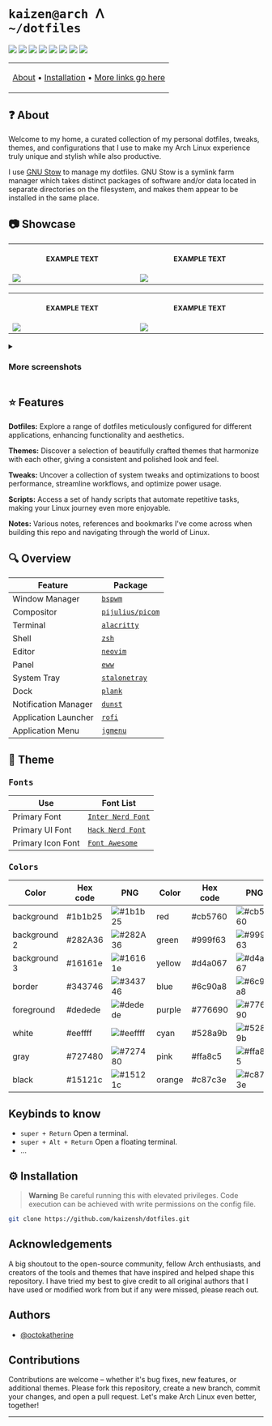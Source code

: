 # <code>kaizen@arch ᐱ ~/dotfiles</code>

![](https://img.shields.io/github/last-commit/kaizensh/dotfiles.svg) ![](https://img.shields.io/github/forks/kaizensh/dotfiles.svg) ![](https://img.shields.io/github/stars/kaizensh/dotfiles.svg) ![](https://img.shields.io/github/watchers/kaizensh/dotfiles.svg) ![](https://img.shields.io/github/issues/kaizensh/dotfiles.svg) ![](https://img.shields.io/github/issues-closed/kaizensh/dotfiles.svg) ![](https://img.shields.io/github/issues-pr/kaizensh/dotfiles.svg) ![](https://img.shields.io/github/issues-pr-closed/kaizensh/dotfiles.svg) 

<table>
  <tr>
    <td>
      <p>
        <a href="#about">About</a> •
        <a href="#installation">Installation</a> •
        <a href="#installation">More links go here</a>
      </p>
    </td>
  </tr>
</table>

## :question: About
Welcome to my home, a curated collection of my personal dotfiles, tweaks, themes, and configurations that I use to make my Arch Linux experience truly unique and stylish while also productive.

I use [GNU Stow](https://www.gnu.org/software/stow/) to manage my dotfiles. GNU Stow is a symlink farm manager which takes distinct packages of software and/or data located in separate directories on the filesystem, and makes them appear to be installed in the same place. 

## :camera: Showcase

<table>
<tr>
<th align="center">
<img width="441" height="1px">
<p> 
<small>
EXAMPLE TEXT
</small>
</p>
</th>
<th align="center">
<img width="441" height="1">
<p> 
<small>
EXAMPLE TEXT
</small>
</p>
</th>
</tr>
<tr>
<td>
<img src="https://via.placeholder.com/468x200?text=App+Screenshot+Here" />
</td>
<td>
<img src="https://via.placeholder.com/468x200?text=App+Screenshot+Here" />
</td>
</tr>
</table>
<table>
<tr>
<th align="center">
<img width="441" height="1px">
<p> 
<small>
EXAMPLE TEXT
</small>
</p>
</th>
<th align="center">
<img width="441" height="1">
<p> 
<small>
EXAMPLE TEXT
</small>
</p>
</th>
</tr>
<tr>
<td>
<img src="https://via.placeholder.com/468x200?text=App+Screenshot+Here" />
</td>
<td>
<img src="https://via.placeholder.com/468x200?text=App+Screenshot+Here" />
</td>
</tr>
</table>

<details>
 <summary><h3>More screenshots</h3></summary>
</details>

## :star: Features

**Dotfiles:** Explore a range of dotfiles meticulously configured for different applications, enhancing functionality and aesthetics.

**Themes:** Discover a selection of beautifully crafted themes that harmonize with each other, giving a consistent and polished look and feel.

**Tweaks:** Uncover a collection of system tweaks and optimizations to boost performance, streamline workflows, and optimize power usage.

**Scripts:** Access a set of handy scripts that automate repetitive tasks, making your Linux journey even more enjoyable.

**Notes:** Various notes, references and bookmarks I've come across when building this repo and navigating through the world of Linux.

## :mag: Overview
| Feature              | Package                                                 |
| -------------------- | ------------------------------------------------------- |
| Window Manager       | [`bspwm`](https://github.com/baskerville/bspwm)         |
| Compositor           | [`pijulius/picom`](https://github.com/pijulius/picom)   |
| Terminal             | [`alacritty`](https://github.com/alacritty/alacritty)   |
| Shell                | [`zsh`](https://www.zsh.org/)                           |
| Editor               | [`neovim`](https://github.com/neovim/neovim)            |
| Panel                | [`eww`](https://github.com/elkowar/eww)                 |
| System Tray          | [`stalonetray`](https://github.com/kolbusa/stalonetray) |
| Dock                 | [`plank`](https://github.com/ricotz/plank)              |
| Notification Manager | [`dunst`](https://github.com/dunst-project/dunst)       |
| Application Launcher | [`rofi`](https://github.com/davatorium/rofi)            |
| Application Menu     | [`jgmenu`](https://github.com/johanmalm/jgmenu)         |

## :art: Theme

### <samp>Fonts</samp>
| Use                 | Font List                                                                                              |  
| ------------------- | -------------------------------------------------------------------------------------------------------- 
| Primary Font        | [`Inter Nerd Font`]()                                                      |
| Primary UI Font     | [`Hack Nerd Font`]()                            | 
| Primary Icon Font   | [`Font Awesome`]()                                          | 


### <samp>Colors</samp>
|        Color           | Hex code |PNG |        Color           | Hex code |PNG|
| ---------------------- | -------- |- | ---------------------- | -------- |-|
|  background            | #1b1b25  |![#1b1b25](https://placehold.co/15x15/1b1b25/1b1b25.png) |  red                   | #cb5760  |![#cb5760](https://placehold.co/15x15/cb5760/cb5760.png)|
|  background 2          | #282A36  |![#282A36](https://placehold.co/15x15/282A36/282A36.png) |  green                 | #999f63  |![#999f63](https://placehold.co/15x15/999f63/999f63.png)|
|  background 3          | #16161e  |![#16161e](https://placehold.co/15x15/16161e/16161e.png) |  yellow                | #d4a067  |![#d4a067](https://placehold.co/15x15/d4a067/d4a067.png)|
|  border                | #343746  |![#343746](https://placehold.co/15x15/343746/343746.png) |  blue                  | #6c90a8  |![#6c90a8](https://placehold.co/15x15/6c90a8/6c90a8.png)|
|  foreground            | #dedede  |![#dedede](https://placehold.co/15x15/dedede/dedede.png) |  purple                | #776690  |![#776690](https://placehold.co/15x15/776690/776690.png)|
|  white                 | #eeffff  |![#eeffff](https://placehold.co/15x15/eeffff/eeffff.png) |  cyan                  | #528a9b  |![#528a9b](https://placehold.co/15x15/528a9b/528a9b.png)|
|  gray                  | #727480  |![#727480](https://placehold.co/15x15/727480/727480.png) |   pink                  | #ffa8c5  |![#ffa8c5](https://placehold.co/15x15/ffa8c5/ffa8c5.png)|
|  black                 | #15121c  |![#15121c](https://placehold.co/15x15/15121c/15121c.png) |  orange                | #c87c3e  |![#c87c3e](https://placehold.co/15x15/c87c3e/c87c3e.png)|


## Keybinds to know
- <code>super + Return</code> Open a terminal.
- <code>super + Alt + Return</code> Open a floating terminal.
- ...

## :gear: Installation
> **Warning**
> Be careful running this with elevated privileges. Code execution can be achieved with write permissions on the config file.
```sh
git clone https://github.com/kaizensh/dotfiles.git
```

## Acknowledgements
A big shoutout to the open-source community, fellow Arch enthusiasts, and creators of the tools and themes that have inspired and helped shape this repository. I have tried my best to give credit to all original authors that I have used or modified work from but if any were missed, please reach out.

 
## Authors
- [@octokatherine](https://www.github.com/octokatherine)


## Contributions
Contributions are welcome – whether it's bug fixes, new features, or additional themes. Please fork this repository, create a new branch, commit your changes, and open a pull request. Let's make Arch Linux even better, together!

---
